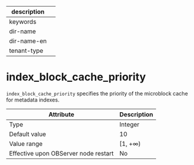 |description||
|---|---|
|keywords||
|dir-name||
|dir-name-en||
|tenant-type||

# index_block_cache_priority

`index_block_cache_priority` specifies the priority of the microblock cache for metadata indexes.

| **Attribute** | **Description** |
| --- | --- |
| Type | Integer |
| Default value | 10 |
| Value range | [1, +∞) |
| Effective upon OBServer node restart | No |
